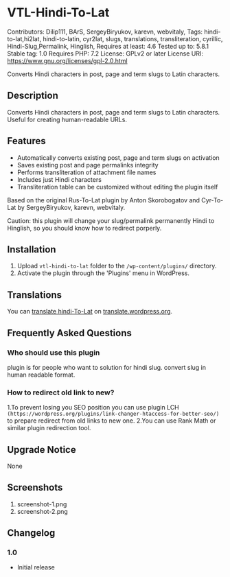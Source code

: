 # VTL-Hindi-To-Lat

Contributors: Dilip111, BArS, SergeyBiryukov, karevn, webvitaly,
Tags: hindi-to-lat,hi2lat, hindi-to-latin, cyr2lat, slugs, translations, transliteration, cyrillic, Hindi-Slug,Permalink, Hinglish, 
Requires at least: 4.6
Tested up to: 5.8.1
Stable tag: 1.0
Requires PHP: 7.2
License: GPLv2 or later
License URI: https://www.gnu.org/licenses/gpl-2.0.html

Converts Hindi characters in post, page and term slugs to Latin characters.

## Description

Converts Hindi characters in post, page and term slugs to Latin characters. Useful for creating human-readable URLs.

## Features
* Automatically converts existing post, page and term slugs on activation
* Saves existing post and page permalinks integrity
* Performs transliteration of attachment file names
* Includes just Hindi characters
* Transliteration table can be customized without editing the plugin itself

Based on the original Rus-To-Lat plugin by Anton Skorobogatov and Cyr-To-Lat by SergeyBiryukov, karevn, webvitaly.

Caution: this plugin will change your slug/permalink permanently Hindi to Hinglish, so you should know how to redirect porperly.

## Installation

1. Upload `vtl-hindi-to-lat` folder to the `/wp-content/plugins/` directory.
2. Activate the plugin through the 'Plugins' menu in WordPress.

## Translations

You can [translate hindi-To-Lat](https://translate.wordpress.org/projects/wp-plugins/hindi-to-lat) on [translate.wordpress.org](https://translate.wordpress.org/).

## Frequently Asked Questions
### Who should use this plugin

plugin is for people who want to solution for hindi slug. convert slug in human readable format.

### How to redirect old link to new?

1.To prevent losing you SEO position you can use plugin LCH `(https://wordpress.org/plugins/link-changer-htaccess-for-better-seo/)` to prepare redirect from old links to new one.
2.You can use Rank Math or similar plugin redirection tool.

## Upgrade Notice

None

## Screenshots

1. screenshot-1.png
2. screenshot-2.png

## Changelog

### 1.0
* Initial release
